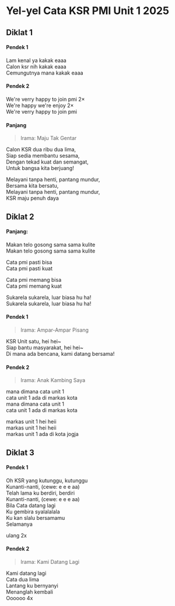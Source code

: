 # Yel-yel Cata KSR PMI Unit 1 2025

## Diklat 1

#### Pendek 1

Lam kenal ya kakak eaaa\
Calon ksr nih kakak eaaa\
Cemungutnya mana kakak eaaa

#### Pendek 2

We're verry happy to join pmi 2×\
We're happy we're enjoy 2×\
We're verry happy to join pmi

#### Panjang

> Irama: Maju Tak Gentar

Calon KSR dua ribu dua lima,\
Siap sedia membantu sesama,\
Dengan tekad kuat dan semangat,\
Untuk bangsa kita berjuang!

Melayani tanpa henti, pantang mundur,\
Bersama kita bersatu,\
Melayani tanpa henti, pantang mundur,\
KSR maju penuh daya

## **Diklat 2**

#### Panjang:

Makan telo gosong sama sama kulite\
Makan telo gosong sama sama kulite

Cata pmi pasti bisa\
Cata pmi pasti kuat

Cata pmi memang bisa\
Cata pmi memang kuat

Sukarela sukarela, luar biasa hu ha!\
Sukarela sukarela, luar biasa hu ha!

#### Pendek 1

> Irama: Ampar-Ampar Pisang

KSR Unit satu, hei hei~\
Siap bantu masyarakat, hei hei~\
Di mana ada bencana, kami datang bersama!

#### Pendek 2

> Irama: Anak Kambing Saya

mana dimana cata unit 1\
cata unit 1 ada di markas kota\
mana dimana cata unit 1\
cata unit 1 ada di markas kota

markas unit 1 hei heii\
markas unit 1 hei heii\
markas unit 1 ada di kota jogja

## **Diklat 3**

#### Pendek 1

Oh KSR yang kutunggu, kutunggu\
Kunanti-nanti, (cewe: e e e aa)\
Telah lama ku berdiri, berdiri\
Kunanti-nanti, (cewe: e e e aa)\
Bila Cata datang lagi\
Ku gembira syalalalala\
Ku kan slalu bersamamu\
Selamanya

ulang 2x

#### Pendek 2

> Irama: Kami Datang Lagi

Kami datang lagi\
Cata dua lima\
Lantang ku bernyanyi\
Menanglah kembali\
Oooooo 4x
